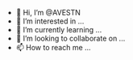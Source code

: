 - 👋 Hi, I’m @AVESTN
- 👀 I’m interested in ...
- 🌱 I’m currently learning ...
- 💞️ I’m looking to collaborate on ...
- 📫 How to reach me ...

<!---
AVESTN/AVESTN is a ✨ special ✨ repository because its `README.md` (this file) appears on your GitHub profile.
You can click the Preview link to take a look at your changes.
--->
